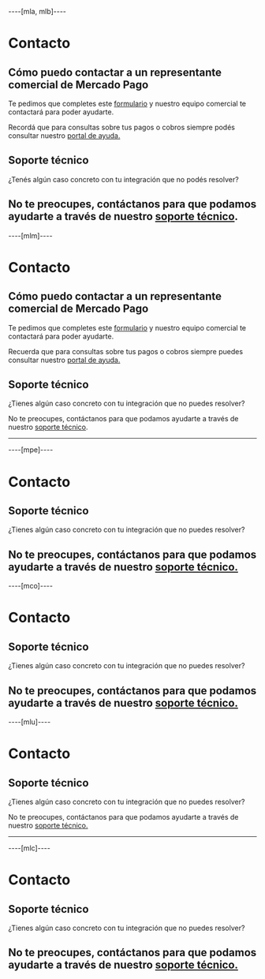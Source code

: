 ----[mla, mlb]----

# Contacto

## Cómo puedo contactar a un representante comercial de Mercado Pago

Te pedimos que completes este [formulario](https://goo.gl/23YqyB) y nuestro equipo comercial te contactará para poder ayudarte.

Recordá que para consultas sobre tus pagos o cobros siempre podés consultar nuestro [portal de ayuda.](https://www.mercadopago.com.ar/ayuda)

## Soporte técnico

¿Tenés algún caso concreto con tu integración que no podés resolver?

No te preocupes, contáctanos para que podamos ayudarte a través de nuestro [soporte técnico](https://www.mercadopago.com.ar/developers/es/support).
------------
----[mlm]----

# Contacto

## Cómo puedo contactar a un representante comercial de Mercado Pago

Te pedimos que completes este [formulario](https://goo.gl/XEe14a) y nuestro equipo comercial te contactará para poder ayudarte.

Recuerda que para consultas sobre tus pagos o cobros siempre puedes consultar nuestro [portal de ayuda.](https://www.mercadopago.com.mx/ayuda)

## Soporte técnico

¿Tienes algún caso concreto con tu integración que no puedes resolver?

No te preocupes, contáctanos para que podamos ayudarte a través de nuestro [soporte técnico](https://www.mercadopago.com.mx/developers/es/support).

------------
----[mpe]----

# Contacto

## Soporte técnico

¿Tienes algún caso concreto con tu integración que no puedes resolver?

No te preocupes, contáctanos para que podamos ayudarte a través de nuestro [soporte técnico.](https://www.mercadopago.com.pe/developers/es/support)
------------
----[mco]----

# Contacto

## Soporte técnico

¿Tienes algún caso concreto con tu integración que no puedes resolver?

No te preocupes, contáctanos para que podamos ayudarte a través de nuestro [soporte técnico.](https://www.mercadopago.com.co/developers/es/support)
------------
----[mlu]----

# Contacto

## Soporte técnico

¿Tienes algún caso concreto con tu integración que no puedes resolver?

No te preocupes, contáctanos para que podamos ayudarte a través de nuestro [soporte técnico.](https://www.mercadopago.com.uy/developers/es/support)

------------
----[mlc]----

# Contacto

## Soporte técnico

¿Tienes algún caso concreto con tu integración que no puedes resolver?

No te preocupes, contáctanos para que podamos ayudarte a través de nuestro [soporte técnico.](https://www.mercadopago.cl/developers/es/support)
------------